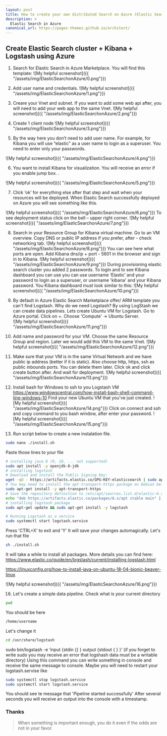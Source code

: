 ```yaml
---
layout: post
title: How to create your own distributed Search on Azure (Elastic Search + Logstash)?
description: >
  Elastic Search in Azure
canonical_url: https://pages-themes.github.io/architect/
---
```

## Create Elastic Search cluster + Kibana + Logstash using Azure

1. Search for Elastic Search in Azure Marketplace. You will find this template:
![My helpful screenshot]({{ "/assets/img/ElasticSearchonAzure/0.png"}}) 

2. Add user name and credentials. 
![My helpful screenshot]({{ "/assets/img/ElasticSearchonAzure/1.png"}})

3. Creare your Vnet and subnet. If you want to add some web api after, you will need to add your web app to the same Vnet. 
![My helpful screenshot]({{ "/assets/img/ElasticSearchonAzure/2.png"}}) 

4. Create 1 client node 
![My helpful screenshot]({{ "/assets/img/ElasticSearchonAzure/3.png"}}) 

5. By the way here you don’t need to add user name. For example, for Kibana you will use “elastic” as a user name to login as a superuser. You need to enter only your passwords.

![My helpful screenshot]({{ "/assets/img/ElasticSearchonAzure/4.png"}}) 

6. You want to install Kibana for visualization. You will receive an error if you enable jump box. .

![My helpful screenshot]({{ "/assets/img/ElasticSearchonAzure/5.png"}}) 

7. Click ‘ok’ for everything else after that step and wait when your resources will be deployed. 
When Elastic Search successfully deployed on Azure you will see something like this. 

![My helpful screenshot]({{ "/assets/img/ElasticSearchonAzure/6.png"}}) 
To see deployment status click on the bell – upper right corner. 
![My helpful screenshot]({{ "/assets/img/ElasticSearchonAzure/7.png"}}) 

8. Search in your Resource Group for Kibana virtual machine. Go to an VM overview. Copy DNS or public IP address if you prefer, after - check networking tab.
![My helpful screenshot]({{ "/assets/img/ElasticSearchonAzure/8.png"}}) 
 You can see here what ports are open. Add Kibana dns/ip + port - 5601 in the browser and sign in to Kibana.
![My helpful screenshot]({{ "/assets/img/ElasticSearchonAzure/9.png"}}) 
During provisioning elastic search cluster you added 2 passwords. To login and to see Kibana dashboard you can use you can use username ‘Elastic’ and your password to login as a superuser, or username 'kibana' and your Kibana password.
You Kibana dashboard must look similar to this:
![My helpful screenshot]({{ "/assets/img/ElasticSearchonAzure/10.png"}}) 

11. By default in Azure Elastic Search Marketplace offer/ ARM template you can't find Logstash. Why do we need Logstash? By using LogStash we can create data pipelines. Lets create Ubuntu VM for Logstash. Go to Azure portal. Click on +. Choose 'Compute' -> Ubuntu Server.  
![My helpful screenshot]({{ "/assets/img/ElasticSearchonAzure/11.png"}}) 
12. Add name and password for your VM. Choose the same Resource Group and region. Later we would add this VM to the same Vnet.
![My helpful screenshot]({{ "/assets/img/ElasticSearchonAzure/12.png"}}) 
13. Make sure that your VM is in the same Virtual Network and we have public ip address (better if it is static).
Also  choose http, https, ssh as public inbounds ports. You can delete them later. Click ok and click create button after. And wait for deployment. 
![My helpful screenshot]({{ "/assets/img/ElasticSearchonAzure/13.png"}}) 
14. Install bash for Windows to ssh to you Logstash VM  https://www.windowscentral.com/how-install-bash-shell-command-line-windows-10
Find your new Ubuntu VM that you've just created.
![My helpful screenshot]({{ "/assets/img/ElasticSearchonAzure/14.png"}}) 
Click on connect and ssh and copy command to you bash window, after enter your password.
![My helpful screenshot]({{ "/assets/img/ElasticSearchonAzure/15.png"}}) 
15. Run script below to create a new instalation file.

```bash
sudo nano ./install.sh

```
Paste those lines to your file 
```bash
# installing java 8 (9, 10, ... not supported)
sudo apt install -y openjdk-8-jdk
# installing logstash
# Download and install the Public Signing Key:
wget -qO - https://artifacts.elastic.co/GPG-KEY-elasticsearch | sudo apt-key add -
# You may need to install the apt-transport-https package on Debian before proceeding:
sudo apt-get install -y apt-transport-https
# Save the repository definition to /etc/apt/sources.list.d/elastic-6.x.list:
echo "deb https://artifacts.elastic.co/packages/6.x/apt stable main" | sudo tee -a /etc/apt/sources.list.d/elastic-6.x.list
# installing logstash package
sudo apt-get update && sudo apt-get install -y logstash

# Running Logstash as a service
sudo systemctl start logstash.service

```
Press 'CTRL+X' to exit and 'Y' It will save your changes automagically. 
Let's run that file
```bash
sh ./install.sh
```
It will take a while to install all packages. 
More details you can find here: https://www.elastic.co/guide/en/logstash/current/installing-logstash.html

https://linuxconfig.org/how-to-install-java-on-ubuntu-18-04-bionic-beaver-linux

![My helpful screenshot]({{ "/assets/img/ElasticSearchonAzure/16.png"}})

16. Let's create a simple data pipeline.
Check what is your current directory 
```bash
pwd
```
You should be here
```bash
/home/username
```
Let's change it 
```bash
cd /usr/share/logstash
```
sudo bin/logstash -e ‘input {stdin {} } output {stdout { } }’
(if you forget to write sudo you may receive an error that logshash data must be a writable directory)
Using this command you can write something in console and receive the same message to console. 
Maybe you will need to restart your logstash.servise like 
```bash
sudo systemctl stop logstash.service
sudo systemctl start logstash.service
```
 
You should see te message that 'Pipeline started successfully'
After several seconds you will receive an output into the console with a timestamp.

### Thanks

> When something is important enough, you do it even if the odds are not in your favor.

